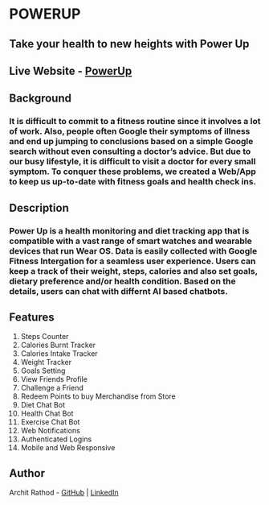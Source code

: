 # POWERUP
## Take your health to new heights with Power Up

## Live Website - [PowerUp](https://powerup.sidd065.repl.co/)

## Background
### It is difficult to commit to a fitness routine since it involves a lot of work. Also, people often Google their symptoms of illness and end up jumping to conclusions based on a simple Google search without even consulting a doctor’s advice. But due to our busy lifestyle, it is difficult to visit a doctor for every small symptom. To conquer these problems, we created a Web/App to keep us up-to-date with fitness goals and health check ins.

## Description
### Power Up is a health monitoring and diet tracking app that is compatible with a vast range of smart watches and wearable devices that run Wear OS. Data is easily collected with Google Fitness Intergation for a seamless user experience. Users can keep a track of their weight, steps, calories and also set goals, dietary preference and/or health condition. Based on the details, users can chat with differnt AI based chatbots.

## Features
1. Steps Counter
2. Calories Burnt Tracker
3. Calories Intake Tracker
4. Weight Tracker
5. Goals Setting
6. View Friends Profile
7. Challenge a Friend
8. Redeem Points to buy Merchandise from Store
9. Diet Chat Bot
10. Health Chat Bot
11. Exercise Chat Bot
12. Web Notifications
13. Authenticated Logins
14. Mobile and Web Responsive

## Author
<!-- 1. Siddarth Nachane - [contact](https://replit.com/@Sidd065)
2. Aditya Surve - [contact](https://github.com/SurveAditya)
3. Archit Rathod - [contact](https://github.com/Archit1706) -->
Archit Rathod - [GitHub](https://github.com/Archit1706) | [LinkedIn](https://www.linkedin.com/in/archit-rathod/)


